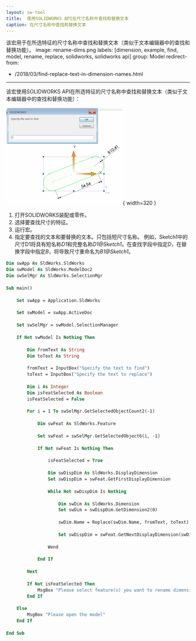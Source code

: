 ```yaml
---
layout: sw-tool
title:  使用SOLIDWORKS API在尺寸名称中查找和替换文本
caption: 在尺寸名称中查找和替换文本
---
```

 该宏用于在所选特征的尺寸名称中查找和替换文本（类似于文本编辑器中的查找和替换功能）。
image: rename-dims.png
labels: [dimension, example, find, model, rename, replace, solidworks, solidworks api]
group: Model
redirect-from:
  - /2018/03/find-replace-text-in-dimension-names.html
---

该宏使用SOLIDWORKS API在所选特征的尺寸名称中查找和替换文本（类似于文本编辑器中的查找和替换功能）：

![输入框用于在尺寸名称中查找文本](rename-dims.png){ width=320 }

1. 打开SOLIDWORKS装配或零件。
2. 选择要查找尺寸的特征。
3. 运行宏。
4. 指定要查找的文本和要替换的文本。只包括短尺寸名称。
   例如，Sketch1中的尺寸D1将具有短名称*D1*和完整名称*D1@Sketch1*。在查找字段中指定*D*，在替换字段中指定*B*，将导致尺寸重命名为*B1@Sketch1*。

```vb
Dim swApp As SldWorks.SldWorks
Dim swModel As SldWorks.ModelDoc2
Dim swSelMgr As SldWorks.SelectionMgr

Sub main()

    Set swApp = Application.SldWorks
    
    Set swModel = swApp.ActiveDoc
    
    Set swSelMgr = swModel.SelectionManager
    
    If Not swModel Is Nothing Then
    
        Dim fromText As String
        Dim toText As String
        
        fromText = InputBox("Specify the text to find")
        toText = InputBox("Specify the text to replace")
    
        Dim i As Integer
        Dim isFeatSelected As Boolean
        isFeatSelected = False
        
        For i = 1 To swSelMgr.GetSelectedObjectCount2(-1)
            
            Dim swFeat As SldWorks.Feature
                
            Set swFeat = swSelMgr.GetSelectedObject6(i, -1)
                
            If Not swFeat Is Nothing Then
                
                isFeatSelected = True
                
                Dim swDispDim As SldWorks.DisplayDimension
                Set swDispDim = swFeat.GetFirstDisplayDimension
                
                While Not swDispDim Is Nothing
                    
                    Dim swDim As SldWorks.Dimension
                    Set swDim = swDispDim.GetDimension2(0)
                    
                    swDim.Name = Replace(swDim.Name, fromText, toText)
                    
                    Set swDispDim = swFeat.GetNextDisplayDimension(swDispDim)
                    
                Wend
                
            End If
            
        Next
        
        If Not isFeatSelected Then
            MsgBox "Please select feature(s) you want to rename dimensions in"
        End If
        
    Else
        MsgBox "Please open the model"
    End If
    
End Sub
```

